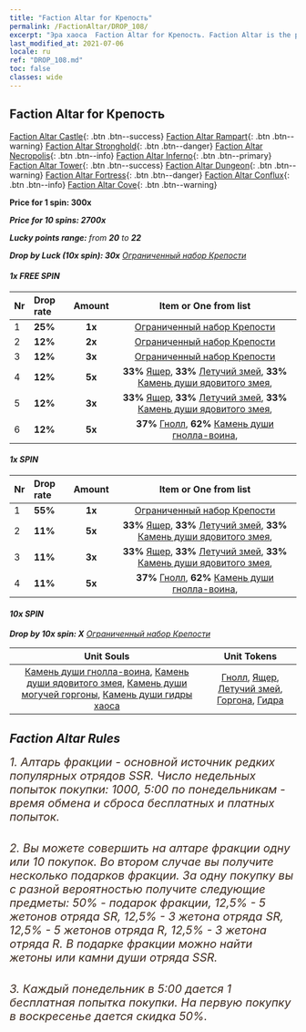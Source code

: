 ```yaml
---
title: "Faction Altar for Крепость"
permalink: /FactionAltar/DROP_108/
excerpt: "Эра хаоса  Faction Altar for Крепость. Faction Altar is the primary method for obtaining SSR units from the popular faction. Limited to 1,000 purchases each week. The popular faction changes at 05:00 every Monday. Purchase attempts and free purchase attempts will also reset then."
last_modified_at: 2021-07-06
locale: ru
ref: "DROP_108.md"
toc: false
classes: wide
---
```


##  Faction Altar for **Крепость**

  [Faction Altar Castle](/ru/FactionAltar/DROP_101/){: .btn .btn--success} [Faction Altar Rampart](/ru/FactionAltar/DROP_102/){: .btn .btn--warning} [Faction Altar Stronghold](/ru/FactionAltar/DROP_103/){: .btn .btn--danger} [Faction Altar Necropolis](/ru/FactionAltar/DROP_104/){: .btn .btn--info} [Faction Altar Inferno](/ru/FactionAltar/DROP_105/){: .btn .btn--primary} [Faction Altar Tower](/ru/FactionAltar/DROP_106/){: .btn .btn--success} [Faction Altar Dungeon](/ru/FactionAltar/DROP_107/){: .btn .btn--warning} [Faction Altar Fortress](/ru/FactionAltar/DROP_108/){: .btn .btn--danger} [Faction Altar Conflux](/ru/FactionAltar/DROP_109/){: .btn .btn--info} [Faction Altar Cove](/ru/FactionAltar/DROP_112/){: .btn .btn--warning} 

  **Price for 1 spin: 300x** <i class="fas fa-gem"/>

  **Price for 10 spins: 2700x** <i class="fas fa-gem"/>

  **Lucky points range:** from **20** to **22**

  **Drop by Luck (10x spin): 30x** [Ограниченный набор Крепости](/ItemsRU/con_2142/)

####  1x FREE SPIN 

  |    Nr    |  Drop rate  |  Amount   |   Item or One from list  |
  |:---------|:------------|:---------:|:------------------------:|
  | 1 | **25%** | **1x** | [Ограниченный набор Крепости](/ItemsRU/con_2142/) |
  | 2 | **12%** | **2x** | [Ограниченный набор Крепости](/ItemsRU/con_2142/) |
  | 3 | **12%** | **3x** | [Ограниченный набор Крепости](/ItemsRU/con_2142/) |
  | 4 | **12%** | **5x** |  **33%** [Ящер](/ItemsRU/unt_254/),  **33%** [Летучий змей](/ItemsRU/unt_255/),  **33%** [Камень души ядовитого змея](/ItemsRU/unt_337/),  |
  | 5 | **12%** | **3x** |  **33%** [Ящер](/ItemsRU/unt_254/),  **33%** [Летучий змей](/ItemsRU/unt_255/),  **33%** [Камень души ядовитого змея](/ItemsRU/unt_337/),  |
  | 6 | **12%** | **5x** |  **37%** [Гнолл](/ItemsRU/unt_253/),  **62%** [Камень души гнолла-воина](/ItemsRU/unt_336/),  |


####  1x SPIN 

  |    Nr    |  Drop rate  |  Amount   |   Item or One from list  |
  |:---------|:------------|:---------:|:------------------------:|
  | 1 | **55%** | **1x** | [Ограниченный набор Крепости](/ItemsRU/con_2142/) |
  | 2 | **11%** | **5x** |  **33%** [Ящер](/ItemsRU/unt_254/),  **33%** [Летучий змей](/ItemsRU/unt_255/),  **33%** [Камень души ядовитого змея](/ItemsRU/unt_337/),  |
  | 3 | **11%** | **3x** |  **33%** [Ящер](/ItemsRU/unt_254/),  **33%** [Летучий змей](/ItemsRU/unt_255/),  **33%** [Камень души ядовитого змея](/ItemsRU/unt_337/),  |
  | 4 | **11%** | **5x** |  **37%** [Гнолл](/ItemsRU/unt_253/),  **62%** [Камень души гнолла-воина](/ItemsRU/unt_336/),  |


####  10x SPIN 

  **Drop by 10x spin: X** [Ограниченный набор Крепости](/ItemsRU/con_2142/)

  |    Unit Souls    |  Unit Tokens  |
  |:----------------:|:-------------:|
  | [Камень души гнолла-воина](/ItemsRU/unt_336/), [Камень души ядовитого змея](/ItemsRU/unt_337/), [Камень души могучей горгоны](/ItemsRU/unt_339/), [Камень души гидры хаоса](/ItemsRU/unt_341/) | [Гнолл](/ItemsRU/unt_253/), [Ящер](/ItemsRU/unt_254/), [Летучий змей](/ItemsRU/unt_255/), [Горгона](/ItemsRU/unt_257/), [Гидра](/ItemsRU/unt_259/) |



## Faction Altar Rules

  <span style="color: #3c2a1e;font-size:20px">1. Алтарь фракции - основной источник редких популярных отрядов SSR. Число недельных попыток покупки: 1000, 5:00 по понедельникам - время обмена и сброса бесплатных и платных попыток.</span><br/>

<br/>  <span style="color: #3c2a1e;font-size:20px">2. Вы можете совершить на алтаре фракции одну или 10 покупок. Во втором случае вы получите несколько подарков фракции. За одну покупку вы с разной вероятностью получите следующие предметы: 50% - подарок фракции, 12,5% - 5 жетонов отряда SR, 12,5% - 3 жетона отряда SR, 12,5% - 5 жетонов отряда R, 12,5% - 3 жетона отряда R. В подарке фракции можно найти жетоны или камни души отряда SSR.</span>

<br/>  <span style="color: #3c2a1e;font-size:20px">3. Каждый понедельник в 5:00 дается 1 бесплатная попытка покупки. На первую покупку в воскресенье дается скидка 50%.</span><br/>

<br/>
